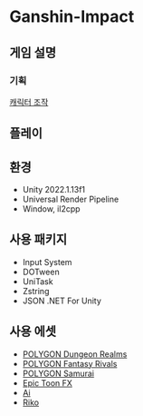 # Ganshin-Impact

## 게임 설명

### 기획

[캐릭터 조작](./Docs/CharacterManipulation.md)

## 플레이

## 환경

- Unity 2022.1.13f1
- Universal Render Pipeline
- Window, il2cpp

## 사용 패키지

- Input System
- DOTween
- UniTask
- Zstring
- JSON .NET For Unity

## 사용 에셋

- [POLYGON Dungeon Realms](https://assetstore.unity.com/packages/3d/environments/dungeons/polygon-dungeon-realms-low-poly-3d-art-by-synty-189093)
- [POLYGON Fantasy Rivals](https://assetstore.unity.com/packages/3d/characters/humanoids/fantasy/polygon-fantasy-rivals-low-poly-3d-art-by-synty-118399)
- [POLYGON Samurai](https://assetstore.unity.com/packages/3d/environments/polygon-samurai-low-poly-3d-art-by-synty-89551)
- [Epic Toon FX](https://assetstore.unity.com/packages/vfx/particles/epic-toon-fx-57772)
- [Ai](https://assetstore.unity.com/packages/3d/characters/humanoids/humans/ai-80561)
- [Riko](https://assetstore.unity.com/packages/3d/characters/humanoids/fantasy/riko-74357)
